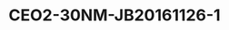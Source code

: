 <a name="material" />

# CEO2-30NM-JB20161126-1
<script type="application/ld+json">
  {
    "@context": "https://schema.org/",
    "@type": "ChemicalSubstance",
    "http://purl.org/dc/terms/conformsTo":
      {
        "@type": "CreativeWork",
        "@id": "https://bioschemas.org/profiles/ChemicalSubstance/0.4-RELEASE/"
      },
    "@id": "https://egonw.github.io/nanowiki/nanowiki497.html#material",
    "name": "CEO2-30NM-JB20161126-1",
    "sameAs": "http://127.0.0.1/mediawiki/index.php/Special:URIResolver/CEO2-2D30NM-2DJB20161126-2D1"
  }
</script>

